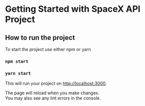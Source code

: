 # Getting Started with SpaceX API Project

## How to run the project

To start the project use either npm or yarn

### `npm start`

### `yarn start`

This will run your project on [http://localhost:3000](http://localhost:3000).

The page will reload when you make changes.\
You may also see any lint errors in the console.
